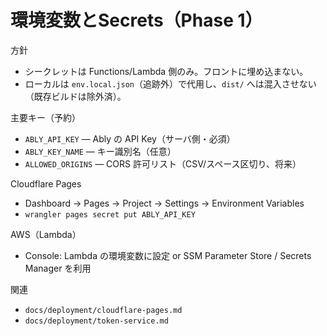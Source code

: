 # 環境変数とSecrets（Phase 1）

方針

- シークレットは Functions/Lambda 側のみ。フロントに埋め込まない。
- ローカルは `env.local.json`（追跡外）で代用し、`dist/` へは混入させない（既存ビルドは除外済）。

主要キー（予約）

- `ABLY_API_KEY` — Ably の API Key（サーバ側・必須）
- `ABLY_KEY_NAME` — キー識別名（任意）
- `ALLOWED_ORIGINS` — CORS 許可リスト（CSV/スペース区切り、将来）

Cloudflare Pages

- Dashboard → Pages → Project → Settings → Environment Variables
- `wrangler pages secret put ABLY_API_KEY`

AWS（Lambda）

- Console: Lambda の環境変数に設定 or SSM Parameter Store / Secrets Manager を利用

関連

- `docs/deployment/cloudflare-pages.md`
- `docs/deployment/token-service.md`

